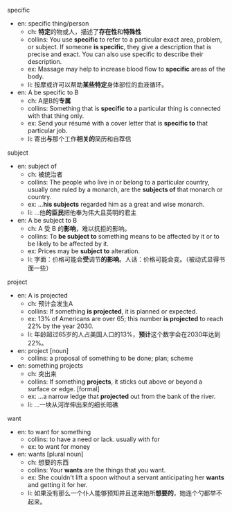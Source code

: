 specific
- en: specific thing/person
    - ch: **特定**的物或人，描述了**存在性**和**特殊性**
    - collins: You use **specific** to refer to a particular exact area, problem, or subject. If someone **is specific**, they give a description that is precise and exact. You can also use specific to describe their description.
    - ex: Massage may help to increase blood flow to **specific** areas of the body.
    - li: 按摩或许可以帮助**某些特定**身体部位的血液循环。
- en: A be specific to B
    - ch: A是B的**专属**
    - collins: Something that is **specific to** a particular thing is connected with that thing only.
    - ex: Send your résumé with a cover letter that is **specific to** that particular job.
    - li: 寄出**与**那个工作**相关的**简历和自荐信

subject
- en: subject of
    - ch: 被统治者
    - collins: The people who live in or belong to a particular country, usually one ruled by a monarch, are the **subjects of** that monarch or country.
    - ex: ...**his subjects** regarded him as a great and wise monarch.
    - li: ...他**的臣民**把他奉为伟大且英明的君主
- en: A be subject to B
    - ch: A 受 B 的**影响**，难以抗拒的影响。
    - collins: To **be subject to** something means to be affected by it or to be likely to be affected by it.
    - ex: Prices may be **subject to** alteration.
    - li: 字面：价格可能会**受**调节**的影响**。人话：价格可能会变。（被动式显得书面一些）

project
- en: A is projected
    - ch: 预计会发生A
    - collins: If something **is projected**, it is planned or expected.
    - ex: 13% of Americans are over 65; this number **is projected** to reach 22% by the year 2030. 
    - li: 年龄超过65岁的人占美国人口的13%，**预计**这个数字会在2030年达到22%。
- en: project [noun]
    - collins: a proposal of something to be done; plan; scheme
- en: something projects
    - ch: 突出来
    - collins: If something **projects**, it sticks out above or beyond a surface or edge. [formal]
    - ex: ...a narrow ledge that **projected** out from the bank of the river.
    - li: ...一块从河岸伸出来的细长暗礁

want
- en: to want for something
    - collins: to have a need or lack. usually with for
    - ex: to want for money
- en: wants [plural noun]
    - ch: 想要的东西
    - collins: Your **wants** are the things that you want.
    - ex: She couldn't lift a spoon without a servant anticipating her **wants** and getting it for her.
    - li: 如果没有那么一个仆人能够预知并且送来她所**想要的**，她连个勺都举不起来。